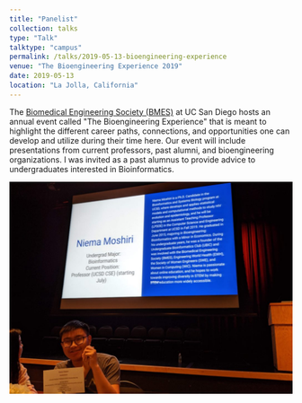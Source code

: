 ```yaml
---
title: "Panelist"
collection: talks
type: "Talk"
talktype: "campus"
permalink: /talks/2019-05-13-bioengineering-experience
venue: "The Bioengineering Experience 2019"
date: 2019-05-13
location: "La Jolla, California"
---
```


The <a href="http://bmes.ucsd.edu/" target="_blank">Biomedical Engineering Society (BMES)</a> at UC San Diego hosts an annual event called "The Bioengineering Experience" that is meant to highlight the different career paths, connections, and opportunities one can develop and utilize during their time here. Our event will include presentations from current professors, past alumni, and bioengineering organizations. I was invited as a past alumnus to provide advice to undergraduates interested in Bioinformatics.

<center><img src="/files/2019-05-13-bioengineering-experience.jpg"></center>
